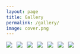 ```yaml
---
layout: page
title: Gallery
permalink: /gallery/
image: cover.png
---
```



![]({{site.baseurl}}/img/buddha.png)
&nbsp;
![]({{site.baseurl}}/img/pujo19.png)
&nbsp;
![]({{site.baseurl}}/img/parkstreet.png)
&nbsp;
![]({{site.baseurl}}/img/bangkok.png)
&nbsp;
![]({{site.baseurl}}/img/faith.png)
&nbsp;
![]({{site.baseurl}}/img/train.png)
&nbsp;
![]({{site.baseurl}}/img/sikkim.png)







